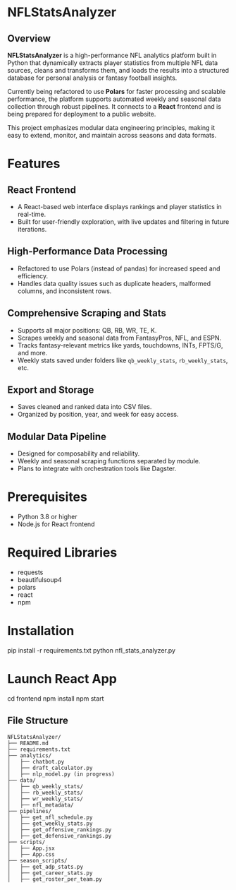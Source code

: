 # NFLStatsAnalyzer

## Overview

**NFLStatsAnalyzer** is a high-performance NFL analytics platform built in Python that dynamically extracts player statistics from multiple NFL data sources, cleans and transforms them, and loads the results into a structured database for personal analysis or fantasy football insights.

Currently being refactored to use **Polars** for faster processing and scalable performance, the platform supports automated weekly and seasonal data collection through robust pipelines. It connects to a **React** frontend and is being prepared for deployment to a public website.

This project emphasizes modular data engineering principles, making it easy to extend, monitor, and maintain across seasons and data formats.


# Features

## React Frontend
- A React-based web interface displays rankings and player statistics in real-time.
- Built for user-friendly exploration, with live updates and filtering in future iterations.

## High-Performance Data Processing
- Refactored to use Polars (instead of pandas) for increased speed and efficiency.
- Handles data quality issues such as duplicate headers, malformed columns, and inconsistent rows.

## Comprehensive Scraping and Stats
- Supports all major positions: QB, RB, WR, TE, K.
- Scrapes weekly and seasonal data from FantasyPros, NFL, and ESPN.
- Tracks fantasy-relevant metrics like yards, touchdowns, INTs, FPTS/G, and more.
- Weekly stats saved under folders like `qb_weekly_stats`, `rb_weekly_stats`, etc.

## Export and Storage
- Saves cleaned and ranked data into CSV files.
- Organized by position, year, and week for easy access.

## Modular Data Pipeline
- Designed for composability and reliability.
- Weekly and seasonal scraping functions separated by module.
- Plans to integrate with orchestration tools like Dagster.

# Prerequisites
- Python 3.8 or higher
- Node.js for React frontend

# Required Libraries
- requests  
- beautifulsoup4  
- polars  
- react  
- npm  

# Installation
pip install -r requirements.txt
python nfl_stats_analyzer.py

# Launch React App
cd frontend
npm install
npm start

## File Structure

```text
NFLStatsAnalyzer/
├── README.md
├── requirements.txt
├── analytics/
│   ├── chatbot.py
│   ├── draft_calculator.py
│   ├── nlp_model.py (in progress)
├── data/
│   ├── qb_weekly_stats/
│   ├── rb_weekly_stats/
│   ├── wr_weekly_stats/
│   ├── nfl_metadata/
├── pipelines/
│   ├── get_nfl_schedule.py
│   ├── get_weekly_stats.py
│   ├── get_offensive_rankings.py
│   ├── get_defensive_rankings.py
├── scripts/
│   ├── App.jsx
│   ├── App.css
├── season_scripts/
│   ├── get_adp_stats.py
│   ├── get_career_stats.py
│   ├── get_roster_per_team.py
```

